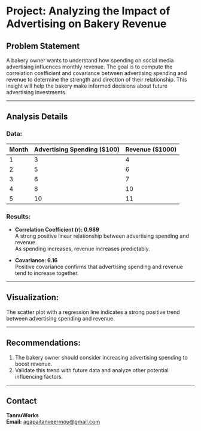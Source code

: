 
# Project: Analyzing the Impact of Advertising on Bakery Revenue

## Problem Statement
A bakery owner wants to understand how spending on social media advertising influences monthly revenue. The goal is to compute the correlation coefficient and covariance between advertising spending and revenue to determine the strength and direction of their relationship. This insight will help the bakery make informed decisions about future advertising investments.

---

## Analysis Details

### Data:
| Month | Advertising Spending ($100) | Revenue ($1000) |
|-------|-----------------------------|-----------------|
| 1     | 3                           | 4               |
| 2     | 5                           | 6               |
| 3     | 6                           | 7               |
| 4     | 8                           | 10              |
| 5     | 10                          | 11              |

### Results:
- **Correlation Coefficient (r): 0.989**  
  A strong positive linear relationship between advertising spending and revenue.  
  As spending increases, revenue increases predictably.

- **Covariance: 6.16**  
  Positive covariance confirms that advertising spending and revenue tend to increase together.

---

## Visualization:
The scatter plot with a regression line indicates a strong positive trend between advertising spending and revenue.

---

## Recommendations:
1. The bakery owner should consider increasing advertising spending to boost revenue.
2. Validate this trend with future data and analyze other potential influencing factors.

---

## Contact
**TannuWorks**  
**Email:** agapaitanveermou@gmail.com  
